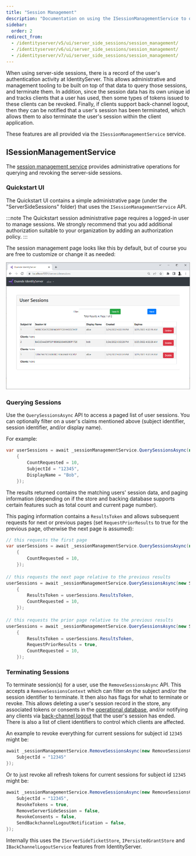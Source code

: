 ```yaml
---
title: "Session Management"
description: "Documentation on using the ISessionManagementService to query and terminate user sessions in IdentityServer, including revoking tokens and sending back-channel logout notifications."
sidebar:
  order: 2
redirect_from:
  - /identityserver/v5/ui/server_side_sessions/session_management/
  - /identityserver/v6/ui/server_side_sessions/session_management/
  - /identityserver/v7/ui/server_side_sessions/session_management/
---
```


When using server-side sessions, there is a record of the user's authentication activity at IdentityServer.
This allows administrative and management tooling to be built on top of that data to query those sessions, and terminate them.
In addition, since the session data has its own unique id and tracks clients that a user has used, then some types of tokens issued to these clients can be revoked.
Finally, if clients support back-channel logout, then they can be notified that a user's session has been terminated, which allows them to also terminate the user's session within the client application.

These features are all provided via the `ISessionManagementService` service.

## ISessionManagementService

The [session management service](/identityserver/reference/services/session-management-service/) provides administrative operations for querying and revoking the server-side sessions.

### Quickstart UI

The Quickstart UI contains a simple administrative page (under the "ServerSideSessions" folder) that uses the `ISessionManagementService` API.

:::note
The Quickstart session administrative page requires a logged-in user to manage sessions. We strongly recommend that you add additional authorization suitable to your organization by adding an authorization policy.
:::

The session management page looks like this by default, but of course you are free to customize or change it as needed:

![A table showing the active user sessions in IdentityServer](./images/session_query.png)


### Querying Sessions

Use the `QuerySessionsAsync` API to access a paged list of user sessions.
You can optionally filter on a user's claims mentioned above (subject identifier, session identifier, and/or display name).

For example:

```cs
var userSessions = await _sessionManagementService.QuerySessionsAsync(new SessionQuery
    {
        CountRequested = 10,
        SubjectId = "12345",
        DisplayName = "Bob",
    });
```

The results returned contains the matching users' session data, and paging information (depending on if the store and backing database supports certain features such as total count and current page number).

This paging information contains a `ResultsToken` and allows subsequent requests for next or previous pages (set `RequestPriorResults` to true for the previous page, otherwise the next page is assumed):

```cs
// this requests the first page
var userSessions = await _sessionManagementService.QuerySessionsAsync(new SessionQuery
    {
        CountRequested = 10,
    });

// this requests the next page relative to the previous results
userSessions = await _sessionManagementService.QuerySessionsAsync(new SessionQuery
    {
        ResultsToken = userSessions.ResultsToken,
        CountRequested = 10,
    });

// this requests the prior page relative to the previous results
userSessions = await _sessionManagementService.QuerySessionsAsync(new SessionQuery
    {
        ResultsToken = userSessions.ResultsToken,
        RequestPriorResults = true,
        CountRequested = 10,
    });
```


### Terminating Sessions

To terminate session(s) for a user, use the `RemoveSessionsAsync` API.
This accepts a `RemoveSessionsContext` which can filter on the subject and/or the session identifier to terminate.
It then also has flags for what to terminate or revoke.
This allows deleting a user's session record in the store, any associated tokens or consents in the [operational database](/identityserver/data/operational#grants), and/or notifying any clients via [back-channel logout](/identityserver/ui/logout/notification#back-channel-server-side-clients) that the user's session has ended.
There is also a list of client identifiers to control which clients are affected.

An example to revoke everything for current sessions for subject id `12345` might be:

```cs
await _sessionManagementService.RemoveSessionsAsync(new RemoveSessionsContext { 
    SubjectId = "12345"
});
```

Or to just revoke all refresh tokens for current sessions for subject id `12345` might be:

```cs
await _sessionManagementService.RemoveSessionsAsync(new RemoveSessionsContext { 
    SubjectId = "12345",
    RevokeTokens = true,
    RemoveServerSideSession = false,
    RevokeConsents = false,
    SendBackchannelLogoutNotification = false,
});
```

Internally this uses the `IServerSideTicketStore`, `IPersistedGrantStore` and `IBackChannelLogoutService` features from IdentityServer.
